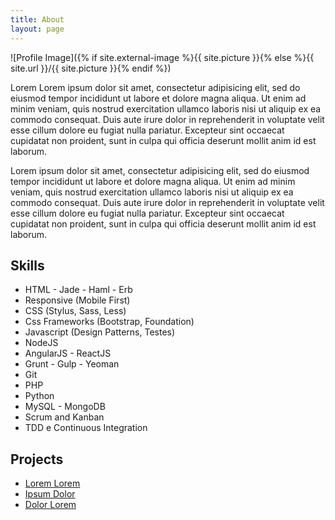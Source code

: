 ```yaml
---
title: About
layout: page
---
```

![Profile Image]({% if site.external-image %}{{ site.picture }}{% else %}{{ site.url }}/{{ site.picture }}{% endif %})

<p>Lorem Lorem ipsum dolor sit amet, consectetur adipisicing elit, sed do eiusmod
tempor incididunt ut labore et dolore magna aliqua. Ut enim ad minim veniam,
quis nostrud exercitation ullamco laboris nisi ut aliquip ex ea commodo
consequat. Duis aute irure dolor in reprehenderit in voluptate velit esse
cillum dolore eu fugiat nulla pariatur. Excepteur sint occaecat cupidatat non
proident, sunt in culpa qui officia deserunt mollit anim id est laborum.</p>

<p>Lorem ipsum dolor sit amet, consectetur adipisicing elit, sed do eiusmod
tempor incididunt ut labore et dolore magna aliqua. Ut enim ad minim veniam,
quis nostrud exercitation ullamco laboris nisi ut aliquip ex ea commodo
consequat. Duis aute irure dolor in reprehenderit in voluptate velit esse
cillum dolore eu fugiat nulla pariatur. Excepteur sint occaecat cupidatat non
proident, sunt in culpa qui officia deserunt mollit anim id est laborum.</p>

<h2>Skills</h2>

<ul class="skill-list">
 <li>HTML - Jade - Haml - Erb</li>
 <li>Responsive (Mobile First)</li>
 <li>CSS (Stylus, Sass, Less)</li>
 <li>Css Frameworks (Bootstrap, Foundation)</li>
 <li>Javascript (Design Patterns, Testes)</li>
 <li>NodeJS</li>
 <li>AngularJS - ReactJS</li>
 <li>Grunt - Gulp - Yeoman</li>
 <li>Git</li>
 <li>PHP</li>
 <li>Python</li>
 <li>MySQL - MongoDB</li>
 <li>Scrum and Kanban</li>
 <li>TDD e Continuous Integration</li>
</ul>

<h2>Projects</h2>

<ul>
 <li><a href="https://github.com/">Lorem Lorem</a></li>
 <li><a href="https://github.com/">Ipsum Dolor</a></li>
 <li><a href="https://github.com/">Dolor Lorem</a></li>
</ul>
